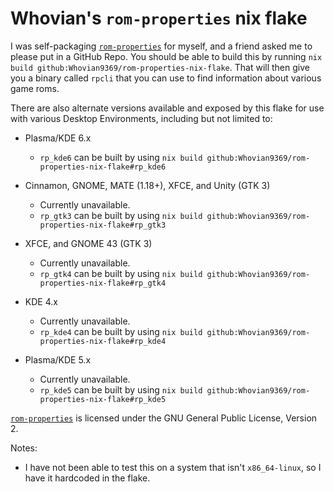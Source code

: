 # Whovian's `rom-properties` nix flake
I was self-packaging [`rom-properties`](https://github.com/GerbilSoft/rom-properties) for myself, and a friend asked me to please put in a GitHub Repo. 
You should be able to build this by running `nix build github:Whovian9369/rom-properties-nix-flake`. That will then give you a binary called `rpcli` that you can use to find information about various game roms.

There are also alternate versions available and exposed by this flake for use with various Desktop Environments, including but not limited to:

- Plasma/KDE 6.x
  - `rp_kde6` can be built by using `nix build github:Whovian9369/rom-properties-nix-flake#rp_kde6`

- Cinnamon, GNOME, MATE (1.18+), XFCE, and Unity (GTK 3)
  - Currently unavailable.
  - `rp_gtk3` can be built by using `nix build github:Whovian9369/rom-properties-nix-flake#rp_gtk3`
- XFCE, and GNOME 43 (GTK 3)
  - Currently unavailable.
  - `rp_gtk4` can be built by using `nix build github:Whovian9369/rom-properties-nix-flake#rp_gtk4`
- KDE 4.x
  - Currently unavailable.
  - `rp_kde4` can be built by using `nix build github:Whovian9369/rom-properties-nix-flake#rp_kde4`
- Plasma/KDE 5.x
  - Currently unavailable.
  - `rp_kde5` can be built by using `nix build github:Whovian9369/rom-properties-nix-flake#rp_kde5`

[`rom-properties`](https://github.com/GerbilSoft/rom-properties) is licensed under the GNU General Public License, Version 2.

Notes:
- I have not been able to test this on a system that isn't `x86_64-linux`, so I have it hardcoded in the flake. 
